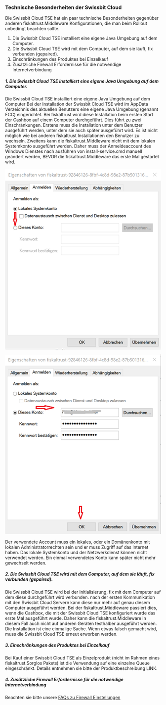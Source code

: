 ### Technische Besonderheiten der Swissbit Cloud

Die Swissbit Cloud TSE hat ein paar technische Besonderheiten gegenüber anderen fiskaltrust.Middleware Konfigurationen, die man beim Rollout unbedingt beachten sollte. 
1.	Die Swissbit Cloud TSE installiert eine eigene Java Umgebung auf dem Computer.  
2.	Die Swissbit Cloud TSE wird mit dem Computer, auf dem sie läuft, fix verbunden (gepaired).
3.	Einschränkungen des Produktes bei Einzelkauf
4.	Zusätzliche Firewall Erfordernisse für die notwendige Internetverbindung

##### 1. Die Swissbit Cloud TSE installiert eine eigene Java Umgebung auf dem Computer.
Die Swissbit Cloud TSE installiert eine eigene Java Umgebung auf dem Computer
Bei der Installation der Swissbit Cloud TSE wird im AppData Verzeichnis des aktuellen Benutzers eine eigene Java Umgebung (genannt FCC) eingerichtet. Bei fiskaltrust wird diese Installation beim ersten Start der Cashbox auf einem Computer durchgeführt. Dies führt zu zwei Einschränkungen. Erstens muss die Installation unter dem Benutzer ausgeführt werden, unter dem sie auch später ausgeführt wird. Es ist nicht möglich wie bei anderen fiskaltrust Installationen den Benutzer zu wechseln. Zweitens kann die fiskaltrust.Middleware nicht mit dem lokalen Systemkonto ausgeführt werden. Daher muss der Anmeldeaccount des Windows Dienstes nach ausführen von install-service.cmd manuell geändert werden, BEVOR die fiskaltrust.Middleware das erste Mal gestartet wird.

![ServiceAccount1](images/service-account-1.png)

![ServiceAccount2](images/service-account-2.png)
 
Der verwendete Account muss ein lokales, oder ein Domänenkonto mit lokalen Administratorrechten sein und er muss Zugriff auf das Internet haben. Das lokale Systemkonto und der Netzwerkdienst können nicht verwendet werden. Ein einmal verwendetes Konto kann später nicht mehr gewechselt werden.

##### 2. Die Swissbit Cloud TSE wird mit dem Computer, auf dem sie läuft, fix verbunden (gepaired).
Die Swissbit Cloud TSE wird bei der Initialisierung, fix mit dem Computer auf dem diese durchgeführt wird verbunden. nach der ersten Kommunikation mit den Swissbit Cloud Servern kann diese nur mehr auf genau diesem Computer ausgeführt werden. Bei der fiskaltrust.Middleware passiert dies, wenn die Cashbox, die mit der Swissbit Cloud TSE konfiguriert wurde das erste Mal ausgeführt wurde. 
Daher kann die fiskaltrust.Middleware in diesem Fall auch nicht auf anderen Geräten testhalber ausgeführt werden. Die Installation ist eine einmalige Sache. Wenn etwas falsch gemacht wird, muss die Swissbit Cloud TSE erneut erworben werden.

##### 3. Einschränkungen des Produktes bei Einzelkauf
Bei Kauf einer Swissbit Cloud TSE als Einzelprodukt (nicht im Rahmen eines fiskaltrust.Sorglos Pakets) ist die Verwendung auf eine einzelne Queue eingeschränkt. Details entnehmen sie bitte der Produktbeschreibung LINK.

##### 4. Zusätzliche Firewall Erfordernisse für die notwendige Internetverbindung
Beachten sie bitte unsere [FAQs zu Firewall Einstellungen](https://docs.fiskaltrust.cloud/doc/productdescription-de-doc/for-posdealers/04-after-sales/troubleshooting-firewall.html)
